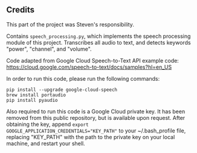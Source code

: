 ## Credits

This part of the project was Steven's responsibility.

Contains `speech_processing.py`, which implements the speech processing module of this project. Transcribes all audio to text, and detects keywords "power", "channel", and "volume".

Code adapted from Google Cloud Speech-to-Text API example code:
https://cloud.google.com/speech-to-text/docs/samples?hl=en_US

In order to run this code, please run the following commands:
```
pip install --upgrade google-cloud-speech
brew install portaudio
pip install pyaudio
```

Also required to run this code is a Google Cloud private key. It has been removed from this public repository, but is available upon request.
After obtaining the key, append `export GOOGLE_APPLICATION_CREDENTIALS="KEY_PATH"` to your ~/.bash_profile file, replacing "KEY_PATH" with the path to the private key on your local machine, and restart your shell.
